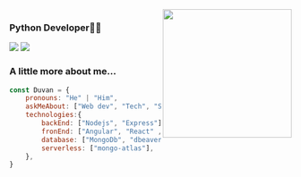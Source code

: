 <img align='right' src="https://media.giphy.com/media/M9gbBd9nbDrOTu1Mqx/giphy.gif" width="230">

### Python Developer👨‍💻

[![](https://img.shields.io/badge/LinkedIn-Elias_Calixto-blue)](https://www.linkedin.com/in/elias-calixto/)
[![](https://img.shields.io/badge/Instagram-darkesthj99-green)](https://www.instagram.com/darkesthj99/)

### A little more about me...  

```javascript
const Duvan = {
    pronouns: "He" | "Him",
    askMeAbout: ["Web dev", "Tech", "StackMean", "StackMern"],
    technologies:{
        backEnd: ["Nodejs", "Express"],
        fronEnd: ["Angular", "React" ,"Javascript"],
        database: ["MongoDb", "dbeaver"],
        serverless: ["mongo-atlas"],
    },
}
```
